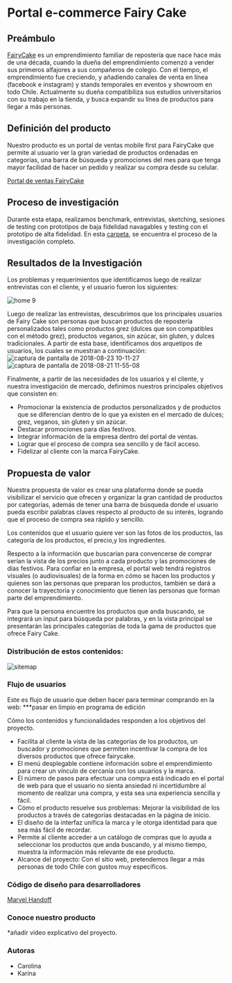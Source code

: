 
# Portal e-commerce Fairy Cake

## Preámbulo
[FairyCake](https://www.instagram.com/fairy._.cake/) es un emprendimiento familiar de repostería que nace hace más de una década, cuando la dueña del emprendimiento comenzó a vender sus primeros alfajores a sus compañeros de colegio. Con el tiempo, el emprendimiento fue creciendo, y añadiendo canales de venta en línea (facebook e instagram) y stands temporales en eventos y showroom en todo Chile. Actualmente su dueña compatibiliza sus estudios universitarios con su trabajo en la tienda, y busca expandir su línea de productos para llegar a más personas.  

## Definición del producto
Nuestro producto es un portal de ventas mobile first para FairyCake que permite al usuario ver la gran variedad de productos ordenadas en categorías, una barra de búsqueda y promociones del mes para que tenga mayor facilidad de hacer un pedido y realizar su compra desde su celular.

[Portal de ventas FairyCake](https://marvelapp.com/3c74c53/screen/46978551)

## Proceso de investigación
Durante esta etapa, realizamos benchmark, entrevistas, sketching, sesiones de testing con prototipos de baja fidelidad navagables y testing con el prototipo de alta fidelidad.
En esta [carpeta](https://docs.google.com/document/d/1pYXAZqfQdREC_-ghvonq55jSam40MoW_n3VoTXgwYn4/edit?usp=sharing), se encuentra el proceso de la investigación completo.
 
## Resultados de la Investigación
Los problemas y requerimientos que identificamos luego de realizar entrevistas con el cliente, y el usuario fueron los siguientes: 

![home 9](https://user-images.githubusercontent.com/39053734/44528536-305af880-a6c0-11e8-9359-1c7537877541.jpg)

Luego de realizar las entrevistas, descubrimos que los principales usuarios de Fairy Cake son personas que buscan productos de repostería personalizados tales como productos grez (dulces que son compatibles con el método grez), productos veganos, sin azúcar, sin gluten, y dulces tradicionales.
A partir de esta base, identificamos dos arquetipos de usuarios, los cuales se muestran a continuación:
![captura de pantalla de 2018-08-23 10-11-27](https://user-images.githubusercontent.com/39053734/44527462-40bda400-a6bd-11e8-9e09-4b83abea2380.png)
![captura de pantalla de 2018-08-21 11-55-08](https://user-images.githubusercontent.com/39053734/44527467-43b89480-a6bd-11e8-904c-43275ddf16c9.png)

Finalmente, a partir de las necesidades de los usuarios y el cliente, y nuestra investigación de mercado, definimos nuestros principales objetivos que consisten en:

* Promocionar la existencia de productos personalizados y de productos que se diferencian dentro de lo que ya existen en el mercado de dulces; grez, veganos, sin gluten y sin azúcar.
* Destacar promociones para días festivos.
* Integrar información de la empresa dentro del portal de ventas.
* Lograr que el proceso de compra sea sencillo y de fácil acceso.
* Fidelizar al cliente con la marca FairyCake.

## Propuesta de valor
Nuestra propuesta de valor es crear una plataforma donde se pueda visibilizar el servicio que ofrecen y organizar la gran cantidad de productos por categorías, además de tener una barra de búsqueda donde el usuario pueda escribir palabras claves respecto al producto de su interés, logrando que el proceso de compra sea rápido y sencillo.

Los contenidos que el usuario quiere ver son las fotos de los productos, las categoría de los productos, el precio,y los ingredientes.

Respecto a la información que buscarían para convencerse de comprar serían la vista de los precios junto a  cada producto y las promociones de días festivos.
Para confiar en la empresa, el portal web tendrá registros visuales (o audiovisuales) de la forma en cómo se hacen los productos y quienes son las personas que preparan los productos, también se dará a conocer la trayectoria y conocimiento que tienen las personas que forman parte del emprendimiento.

Para que la persona encuentre los productos que anda buscando, se integrará un input para búsqueda por palabras, y en la vista principal se presentarán las principales categorías de toda la gama de productos que ofrece Fairy Cake.

### Distribución de estos contenidos:
![sitemap](https://user-images.githubusercontent.com/39053734/44526851-98f3a680-a6bb-11e8-9681-4ef405d6480c.jpg)


### Flujo de usuarios
Este es flujo de usuario que deben hacer para terminar comprando en la web:
***pasar en limpio en programa de edición
 
Cómo los contenidos y funcionalidades responden a los objetivos del proyecto.
* Facilita al cliente la vista de las categorías de los productos, un buscador y promociones que permiten incentivar la compra de los diversos productos que ofrece fairycake.
* El menú desplegable contiene información sobre el emprendimiento para crear un vínculo de cercanía con los usuarios y la marca.
* El número de pasos para efectuar una compra está indicado en el portal de web para que el usuario no sienta ansiedad ni incertidumbre al momento de realizar una compra, y esta sea una experiencia sencilla y fácil. 
* Cómo el producto resuelve sus problemas:
Mejorar la visibilidad de los productos a través de categorías destacadas en la página de inicio. 
* El diseño de la interfaz unifica la marca  y le otorga identidad para que sea más fácil de recordar. 
* Permite al cliente acceder a un catálogo de compras que lo ayuda a seleccionar los productos que anda buscando, y al mismo tiempo, muestra la información más relevante de ese producto.
* Alcance del proyecto: Con el sitio web, pretendemos llegar a más personas de todo Chile con gustos muy específicos. 

### Código de diseño para desarrolladores

[Marvel Handoff](https://marvelapp.com/3c74c53/screen/46979300/handoff)
 
### Conoce nuestro producto
*añadir video explicativo del proyecto.

### Autoras
- Carolina
- Karina


